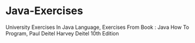 # Java-Exercises
University Exercises In Java Language,
Exercises From Book : Java How To Program, Paul Deitel Harvey Deitel 10th Edition
